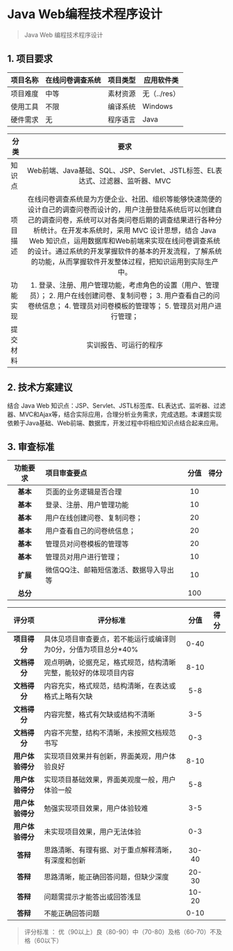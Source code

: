 # Java Web编程技术程序设计

> Java Web 编程技术程序设计


## 1. 项目要求

| 项目名称 | 在线问卷调查系统 | 项目类型 | 应用软件类   |
| -------- | ---------------- | -------- | ------------ |
| 项目难度 | 中等             | 素材资源 | 无（../res） |
| 使用工具 | 不限             | 编译系统 | Windows      |
| 硬件需求 | 无               | 程序语言 | Java         |

| 分类     |                             要求                             |
| -------- | :----------------------------------------------------------: |
| 知识点   | Web前端、Java基础、SQL、JSP、Servlet、JSTL标签、EL表达式、过滤器、监听器、MVC |
| 项目描述 | 在线问卷调查系统是为方便企业、社团、组织等能够快速简便的设计自己的调查问卷而设计的，用户注册登陆系统后可以创建自己的调查问卷，系统可以对各类问卷后期的调查结果进行各种分析统计。在开发本系统时，采用 MVC 设计思想，结合  Java Web 知识点，运用数据库和Web前端来实现在线问卷调查系统的设计。通过系统的开发掌握软件的基本的开发流程，了解系统的功能，从而掌握软件开发整体过程，把知识运用到实际生产中。 |
| 功能实现 | 1. 登录、注册、用户管理功能，考虑角色的设置（用户、管理员）；  2. 用户在线创建问卷、复制问卷；  3.  用户查看自己的问卷统信息；  4.  管理员对问卷模板的管理等；  5.  管理员对用户进行管理； |
| 提交材料 |                    实训报告、可运行的程序                    |

## 2. 技术方案建议

结合 Java Web 知识点：JSP、Servlet、JSTL标签库、EL表达式、监听器、过滤器、MVC和Ajax等，结合实际应用，合理分析业务需求，完成选题。本课题实现依赖于Java基础、Web前端、数据库，开发过程中将相应知识点结合起来应用。

## 3. 审查标准

| 功能要求 | **项目审查要点**                       | **分值** | **得分** |
| :------: | :------------------------------------- | :------: | -------- |
| **基本** | 页面的业务逻辑是否合理                 |    10    |          |
| **基本** | 登录、注册、用户管理功能               |    10    |          |
| **基本** | 用户在线创建问卷、复制问卷；           |    20    |          |
| **基本** | 用户查看自己的问卷统信息；             |    20    |          |
| **基本** | 管理员对问卷模板的管理等               |    20    |          |
| **基本** | 管理员对用户进行管理；                 |    10    |          |
| **扩展** | 微信QQ注、邮箱短信激活、数据导入导出等 |    10    |          |
| **总分** |                                        |   100    |          |

 

|    **评分项**    | **评分标准**                                                 | **分值** | **得分** |
| :--------------: | ------------------------------------------------------------ | :------: | :------: |
|   **项目得分**   | 具体见项目审查要点，若不能运行或编译则为0分，分值为项目总分*40% |   0-40   |          |
|   **文档得分**   | 观点明确，论据充足，格式规范，结构清晰完整，能较好的体现项目内容 |   8-10   |          |
|   **文档得分**   | 内容充实，格式规范，结构清晰，在表达或格式上略有欠缺         |   5-8    |          |
|   **文档得分**   | 内容完整，格式有欠缺或结构不清晰                             |   3-5    |          |
|   **文档得分**   | 内容不完整，结构不清晰，未按照文档规范书写                   |   0-3    |          |
| **用户体验得分** | 实现项目效果并有创新，界面美观，用户体验良好                 |   8-10   |          |
| **用户体验得分** | 实现项目基础效果，界面美观度一般，用户体验一般               |   5-8    |          |
| **用户体验得分** | 勉强实现项目效果，用户体验较难                               |   3-5    |          |
| **用户体验得分** | 未实现项目效果，用户无法体验                                 |   0-3    |          |
|     **答辩**     | 思路清晰、有理有据、对于重点解释清晰，有深度和创新           |  30-40   |          |
|     **答辩**     | 思路清晰，能正确回答问题，但缺少深度                         |  20-30   |          |
|     **答辩**     | 问题需提示才能答出或回答浅显                                 |  10-20   |          |
|     **答辩**     | 不能正确回答问题                                             |   0-10   |          |

>  评分标准 ： 优（90以上）良（80-90）中（70-80）及格（60-70）不及格（60以下）    